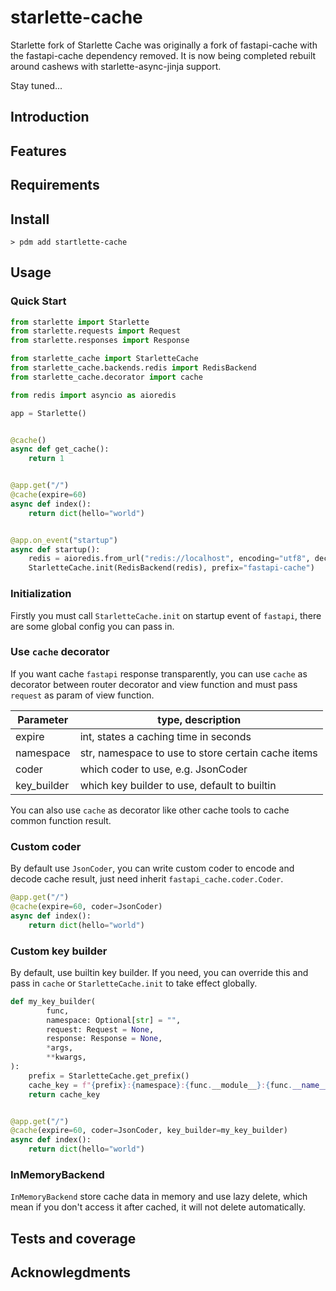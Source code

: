 # starlette-cache

Starlette fork of Starlette Cache was originally a fork of fastapi-cache with the fastapi-cache dependency removed.
It is now being completed rebuilt around cashews with starlette-async-jinja support.


Stay tuned...

## Introduction



## Features



## Requirements


## Install

```shell
> pdm add startlette-cache
```

## Usage

### Quick Start

```python
from starlette import Starlette
from starlette.requests import Request
from starlette.responses import Response

from starlette_cache import StarletteCache
from starlette_cache.backends.redis import RedisBackend
from starlette_cache.decorator import cache

from redis import asyncio as aioredis

app = Starlette()


@cache()
async def get_cache():
    return 1


@app.get("/")
@cache(expire=60)
async def index():
    return dict(hello="world")


@app.on_event("startup")
async def startup():
    redis = aioredis.from_url("redis://localhost", encoding="utf8", decode_responses=True)
    StarletteCache.init(RedisBackend(redis), prefix="fastapi-cache")

```

### Initialization

Firstly you must call `StarletteCache.init` on startup event of `fastapi`, there are some global config you can pass in.

### Use `cache` decorator

If you want cache `fastapi` response transparently, you can use `cache` as decorator between router decorator and view
function and must pass `request` as param of view function.

Parameter | type, description
------------ | -------------
expire | int, states a caching time in seconds
namespace | str, namespace to use to store certain cache items
coder | which coder to use, e.g. JsonCoder
key_builder | which key builder to use, default to builtin

You can also use `cache` as decorator like other cache tools to cache common function result.

### Custom coder

By default use `JsonCoder`, you can write custom coder to encode and decode cache result, just need
inherit `fastapi_cache.coder.Coder`.

```python
@app.get("/")
@cache(expire=60, coder=JsonCoder)
async def index():
    return dict(hello="world")
```

### Custom key builder

By default, use builtin key builder. If you need, you can override this and pass in `cache` or `StarletteCache.init` to
take effect globally.

```python
def my_key_builder(
        func,
        namespace: Optional[str] = "",
        request: Request = None,
        response: Response = None,
        *args,
        **kwargs,
):
    prefix = StarletteCache.get_prefix()
    cache_key = f"{prefix}:{namespace}:{func.__module__}:{func.__name__}:{args}:{kwargs}"
    return cache_key


@app.get("/")
@cache(expire=60, coder=JsonCoder, key_builder=my_key_builder)
async def index():
    return dict(hello="world")
```

### InMemoryBackend

`InMemoryBackend` store cache data in memory and use lazy delete, which mean if you don't access it after cached, it
will not delete automatically.

## Tests and coverage

## Acknowlegdments
